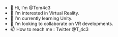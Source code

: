 - 👋 Hi, I’m @Tom4c3
- 👀 I’m interested in Virtual Reality.
- 🌱 I’m currently learning Unity.
- 💞️ I’m looking to collaborate on VR developments.
- 📫 How to reach me : Twitter @T_4c3

<!---
Tom4c3/Tom4c3 is a ✨ special ✨ repository because its `README.md` (this file) appears on your GitHub profile.
You can click the Preview link to take a look at your changes.
--->

